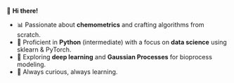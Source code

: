 👋 **Hi there!**  

- 📊 Passionate about **chemometrics** and crafting algorithms from scratch.  
- 🐍 Proficient in **Python** (intermediate) with a focus on **data science** using sklearn & PyTorch.  
- 🧠 Exploring **deep learning** and **Gaussian Processes** for bioprocess modeling.  
- 🚀 Always curious, always learning. 
